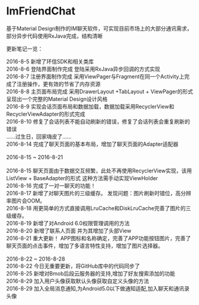 # ImFriendChat
基于Material Design制作的IM聊天软件，可实现目前市场上的大部分通讯需求，部分异步代码使用RxJava完成，结构清晰<br/>

更新笔记一览：<br/>

2016-8-5 新增了环信SDK和相关类库<br/>
2016-8-6 登陆界面制作完成 登陆采用RxJava异步回调的方式实现<br/>
2016-8-7 注册界面制作完成 采用ViewPager与Fragment在同一个Activity上完成了注册操作，更有效的节省了内存资源<br/>
2016-8-8 主页面布局完成 采用DrawerLayout +TabLayout + ViewPager的形式 呈现出一个完整的Material Design设计风格<br/>
2016-8-9 实现会话页面布局和数据加载，数据加载采用RecyclerView和RecyclerViewAdapter的形式完成<br/>
2016-8-10 修复了会话列表不能自动刷新的错误，修复了会话列表会重复刷新的错误<br/>
......过生日，回家嗨皮了......<br/>
2016-8-14 完成了聊天页面的基本布局，增加了聊天页面的Adapter适配器<br/>
<br/>
2016-8-15 ~ 2016-8-21 <br/>
<br/>
2016-8-15 聊天页面由于数据交互频繁，此处不再使用RecyclerView实现，该用ListView + BaseAdapter的形式 这种方法需手动实现ViewHolder<br/>
2016-8-16 完成了一对一聊天的功能！<br/>
2016-8-17 新增了对聊天图片的三级缓存。 发现问题：图片刷新时错位，高分辨率图片会OOM。<br/>
2016-8-18 用更简单的方式直接调用LruCache和DiskLruCache完善了图片的三级缓存。<br/>
2016-8-19 新增了对Android 6.0权限管理调用的方法 <br/>
2016-8-20 新增了联系人页面 并为其增加了头部View<br/>
2016-8-21 重大更新！ APP图标和名称确定，完善了APP功能按钮图片，完善了聊天页面的点击事件，增加了多语言特性支持，增加了图片选择器。<br/>
<br/>
2016-8-22 ~ 2016-8-28<br/>
2016-8-22 今日无重要更新，将GitHub库中的代码同步了<br/>
2016-8-25 新增对Bmob后段云服务器的支持,增加了好友搜索添加的功能<br/>
2016-8-29 加入用户头像获取默认头像获取自定义头像的方法<br/>
2016-8-29 加入全局消息通知,为Android5.0以下做通知适配,加入聊天和通讯录头像<br/>
